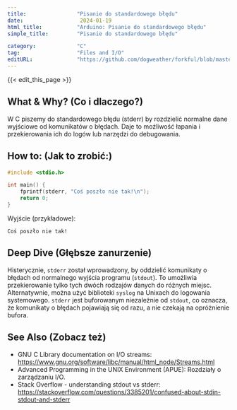 ```yaml
---
title:                "Pisanie do standardowego błędu"
date:                  2024-01-19
html_title:           "Arduino: Pisanie do standardowego błędu"
simple_title:         "Pisanie do standardowego błędu"

category:             "C"
tag:                  "Files and I/O"
editURL:              "https://github.com/dogweather/forkful/blob/master/content/pl/c/writing-to-standard-error.md"
---
```


{{< edit_this_page >}}

## What & Why? (Co i dlaczego?)
W C piszemy do standardowego błędu (stderr) by rozdzielić normalne dane wyjściowe od komunikatów o błędach. Daje to możliwość łapania i przekierowania ich do logów lub narzędzi do debugowania.

## How to: (Jak to zrobić:)
```C
#include <stdio.h>

int main() {
    fprintf(stderr, "Coś poszło nie tak!\n");
    return 0;
}
```
Wyjście (przykładowe):
```
Coś poszło nie tak!
```

## Deep Dive (Głębsze zanurzenie)
Histerycznie, `stderr` został wprowadzony, by oddzielić komunikaty o błędach od normalnego wyjścia programu (`stdout`). To umożliwia przekierowanie tylko tych dwóch rodzajów danych do różnych miejsc. Alternatywnie, można użyć biblioteki `syslog` na Unixach do logowania systemowego. `stderr` jest buforowanym niezależnie od `stdout`, co oznacza, że komunikaty o błędach pojawiają się od razu, a nie czekają na opróżnienie bufora.

## See Also (Zobacz też)
- GNU C Library documentation on I/O streams: https://www.gnu.org/software/libc/manual/html_node/Streams.html
- Advanced Programming in the UNIX Environment (APUE): Rozdziały o zarządzaniu I/O.
- Stack Overflow - understanding stdout vs stderr: https://stackoverflow.com/questions/3385201/confused-about-stdin-stdout-and-stderr
